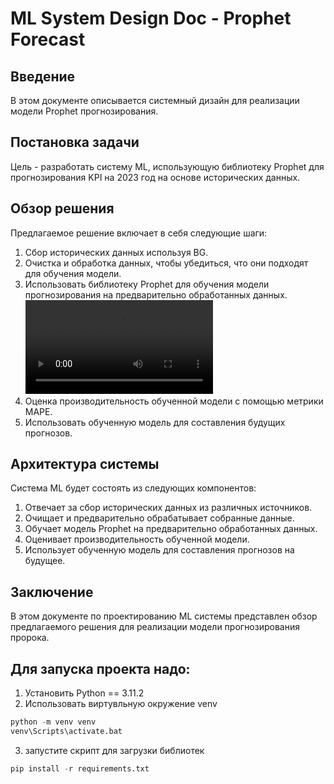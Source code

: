 # ML System Design Doc - Prophet Forecast

## Введение

В этом документе описывается системный дизайн для реализации модели Prophet прогнозирования.

## Постановка задачи

Цель - разработать систему ML, использующую библиотеку Prophet для прогнозирования KPI на 2023 год на основе исторических данных.

## Обзор решения

Предлагаемое решение включает в себя следующие шаги:

1. Сбор исторических данных используя BG.
2. Очистка и обработка данных, чтобы убедиться, что они подходят для обучения модели.
3. Использовать библиотеку Prophet для обучения модели прогнозирования на предварительно обработанных данных.
![](https://github.com/Abjik/Kolesa-python-exam/blob/main/for_readme/%D0%B2%D0%BE%D0%BB%D0%BA-%D1%82%D1%83%D1%80%D0%B8%D0%BD%D0%B8%D0%BA%D0%B8.mp4)
4. Оценка производительность обученной модели с помощью метрики MAPE.
5. Использовать обученную модель для составления будущих прогнозов.

## Архитектура системы

Система ML будет состоять из следующих компонентов:

1. Отвечает за сбор исторических данных из различных источников.
2. Очищает и предварительно обрабатывает собранные данные.
3. Обучает модель Prophet на предварительно обработанных данных.
4. Оценивает производительность обученной модели.
5. Использует обученную модель для составления прогнозов на будущее.

## Заключение

В этом документе по проектированию ML системы представлен обзор предлагаемого решения для реализации модели прогнозирования пророка.

## Для запуска проекта надо:

1. Установить Python == 3.11.2
2. Использовать виртувльную окружение venv 
```python
python -m venv venv
venv\Scripts\activate.bat
```
3. запустите скрипт для загрузки библиотек 
```python
pip install -r requirements.txt
```
